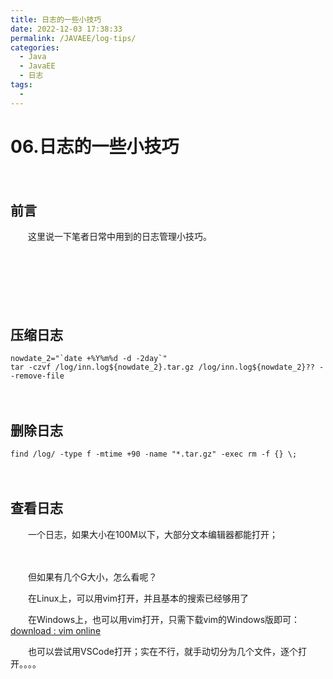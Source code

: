 ```yaml
---
title: 日志的一些小技巧
date: 2022-12-03 17:38:33
permalink: /JAVAEE/log-tips/
categories:
  - Java
  - JavaEE
  - 日志
tags:
  - 
---
```

# 06.日志的一些小技巧

　　‍

## 前言

　　这里说一下笔者日常中用到的日志管理小技巧。

　　‍

　　‍

　　‍

## 压缩日志

```SHELL
nowdate_2="`date +%Y%m%d -d -2day`"
tar -czvf /log/inn.log${nowdate_2}.tar.gz /log/inn.log${nowdate_2}?? --remove-file
```

　　‍

## 删除日志

```SHELL
find /log/ -type f -mtime +90 -name "*.tar.gz" -exec rm -f {} \;
```

　　‍

## 查看日志

　　一个日志，如果大小在100M以下，大部分文本编辑器都能打开；

　　‍

　　但如果有几个G大小，怎么看呢？

　　在Linux上，可以用vim打开，并且基本的搜索已经够用了

　　在Windows上，也可以用vim打开，只需下载vim的Windows版即可：[download : vim online](https://www.vim.org/download.php)

　　也可以尝试用VSCode打开；实在不行，就手动切分为几个文件，逐个打开。。。。
